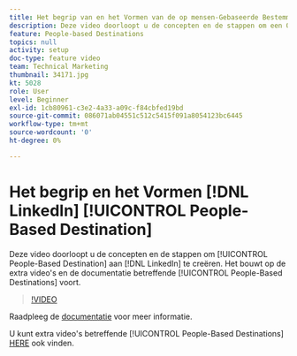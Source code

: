 ```yaml
---
title: Het begrip van en het Vormen van de op mensen-Gebaseerde Bestemming van LinkedIn
description: Deze video doorloopt u de concepten en de stappen om een Op mensen gebaseerde Bestemming aan LinkedIn tot stand te brengen. Het bouwt op de extra video's en de documentatie betreffende Op mensen-Gebaseerde Doelen voort.
feature: People-based Destinations
topics: null
activity: setup
doc-type: feature video
team: Technical Marketing
thumbnail: 34171.jpg
kt: 5028
role: User
level: Beginner
exl-id: 1cb80961-c3e2-4a33-a09c-f84cbfed19bd
source-git-commit: 086071ab04551c512c5415f091a8054123bc6445
workflow-type: tm+mt
source-wordcount: '0'
ht-degree: 0%

---
```


# Het begrip en het Vormen [!DNL LinkedIn] [!UICONTROL People-Based Destination]

Deze video doorloopt u de concepten en de stappen om [!UICONTROL People-Based Destination] aan [!DNL LinkedIn] te creëren. Het bouwt op de extra video&#39;s en de documentatie betreffende [!UICONTROL People-Based Destinations] voort.

>[!VIDEO](https://video.tv.adobe.com/v/34171/?quality=12)

Raadpleeg de [documentatie](https://experienceleague.adobe.com/docs/audience-manager/user-guide/features/destinations/people-based/people-based-destinations-overview.html) voor meer informatie.

U kunt extra video&#39;s betreffende [!UICONTROL People-Based Destinations] [HERE](https://adobe.ly/aamlearnpbd) ook vinden.
